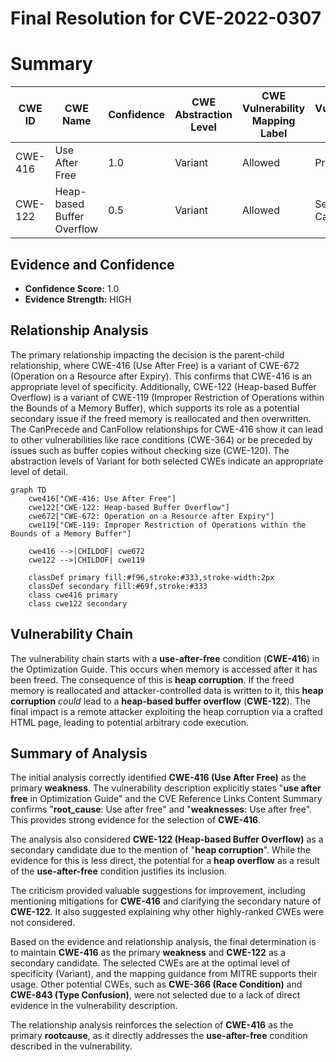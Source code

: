 # Final Resolution for CVE-2022-0307

# Summary
| CWE ID | CWE Name | Confidence | CWE Abstraction Level | CWE Vulnerability Mapping Label | CWE-Vulnerability Mapping Notes |
|---|---|---|---|---|---|
| CWE-416 | Use After Free | 1.0 | Variant | Allowed | Primary CWE |
| CWE-122 | Heap-based Buffer Overflow | 0.5 | Variant | Allowed | Secondary Candidate |

## Evidence and Confidence

*   **Confidence Score:** 1.0
*   **Evidence Strength:** HIGH

## Relationship Analysis
The primary relationship impacting the decision is the parent-child relationship, where CWE-416 (Use After Free) is a variant of CWE-672 (Operation on a Resource after Expiry). This confirms that CWE-416 is an appropriate level of specificity. Additionally, CWE-122 (Heap-based Buffer Overflow) is a variant of CWE-119 (Improper Restriction of Operations within the Bounds of a Memory Buffer), which supports its role as a potential secondary issue if the freed memory is reallocated and then overwritten. The CanPrecede and CanFollow relationships for CWE-416 show it can lead to other vulnerabilities like race conditions (CWE-364) or be preceded by issues such as buffer copies without checking size (CWE-120). The abstraction levels of Variant for both selected CWEs indicate an appropriate level of detail.

```mermaid
graph TD
    cwe416["CWE-416: Use After Free"]
    cwe122["CWE-122: Heap-based Buffer Overflow"]
    cwe672["CWE-672: Operation on a Resource after Expiry"]
    cwe119["CWE-119: Improper Restriction of Operations within the Bounds of a Memory Buffer"]

    cwe416 -->|CHILDOF| cwe672
    cwe122 -->|CHILDOF| cwe119

    classDef primary fill:#f96,stroke:#333,stroke-width:2px
    classDef secondary fill:#69f,stroke:#333
    class cwe416 primary
    class cwe122 secondary
```

## Vulnerability Chain
The vulnerability chain starts with a **use-after-free** condition (**CWE-416**) in the Optimization Guide. This occurs when memory is accessed after it has been freed. The consequence of this is **heap corruption**. If the freed memory is reallocated and attacker-controlled data is written to it, this **heap corruption** *could* lead to a **heap-based buffer overflow** (**CWE-122**). The final impact is a remote attacker exploiting the heap corruption via a crafted HTML page, leading to potential arbitrary code execution.

## Summary of Analysis
The initial analysis correctly identified **CWE-416 (Use After Free)** as the primary **weakness**. The vulnerability description explicitly states "**use after free** in Optimization Guide" and the CVE Reference Links Content Summary confirms "**root_cause**: Use after free" and "**weaknesses**: Use after free". This provides strong evidence for the selection of **CWE-416**.

The analysis also considered **CWE-122 (Heap-based Buffer Overflow)** as a secondary candidate due to the mention of "**heap corruption**". While the evidence for this is less direct, the potential for a **heap overflow** as a result of the **use-after-free** condition justifies its inclusion.

The criticism provided valuable suggestions for improvement, including mentioning mitigations for **CWE-416** and clarifying the secondary nature of **CWE-122**. It also suggested explaining why other highly-ranked CWEs were not considered.

Based on the evidence and relationship analysis, the final determination is to maintain **CWE-416** as the primary **weakness** and **CWE-122** as a secondary candidate. The selected CWEs are at the optimal level of specificity (Variant), and the mapping guidance from MITRE supports their usage. Other potential CWEs, such as **CWE-366 (Race Condition)** and **CWE-843 (Type Confusion)**, were not selected due to a lack of direct evidence in the vulnerability description.

The relationship analysis reinforces the selection of **CWE-416** as the primary **rootcause**, as it directly addresses the **use-after-free** condition described in the vulnerability.